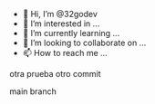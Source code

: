 - 👋 Hi, I’m @32godev
- 👀 I’m interested in ...
- 🌱 I’m currently learning ...
- 💞️ I’m looking to collaborate on ...
- 📫 How to reach me ...


<!---
32godev/32godev is a ✨ special ✨ repository because its `README.md` (this file) appears on your GitHub profile.
You can click the Preview link to take a look at your changes.
--->


otra prueba
otro commit

main branch